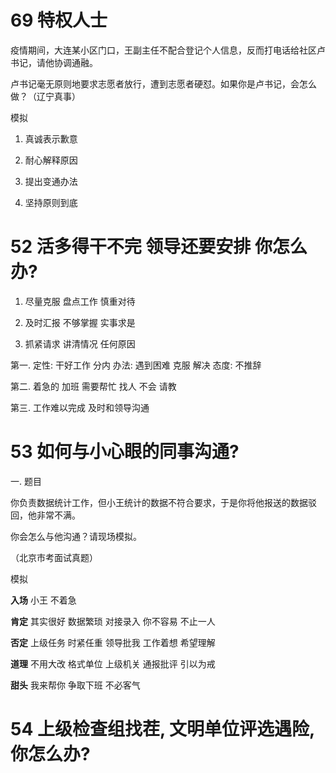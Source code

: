 # 69 特权人士

疫情期间，大连某小区门口，王副主任不配合登记个人信息，反而打电话给社区卢书记，请他协调通融。

卢书记毫无原则地要求志愿者放行，遭到志愿者硬怼。如果你是卢书记，会怎么做？（辽宁真事）

模拟

1. 真诚表示歉意


2. 耐心解释原因


3. 提出变通办法


4. 坚持原则到底

# 52 活多得干不完 领导还要安排 你怎么办?

1. 尽量克服 盘点工作 慎重对待

2. 及时汇报 不够掌握 实事求是

3. 抓紧请求 讲清情况 任何原因

第一.
定性: 干好工作 分内
办法: 遇到困难 克服 解决
态度: 不推辞

第二.
着急的 加班
需要帮忙 找人
不会 请教

第三.
工作难以完成
及时和领导沟通

# 53 如何与小心眼的同事沟通?

一. 题目

你负责数据统计工作，但小王统计的数据不符合要求，于是你将他报送的数据驳回，他非常不满。

你会怎么与他沟通？请现场模拟。

（北京市考面试真题）

模拟

**入场** 小王 不着急

**肯定** 其实很好 数据繁琐 对接录入 你不容易 不止一人

**否定** 上级任务 时紧任重 领导批我 工作着想 希望理解

**道理** 不用大改 格式单位 上级机关 通报批评 引以为戒

**甜头** 我来帮你 争取下班 不必客气 

# 54 上级检查组找茬, 文明单位评选遇险, 你怎么办?



